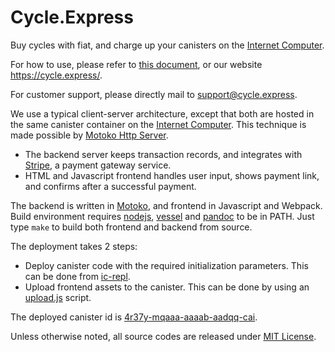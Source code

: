 # Cycle.Express

Buy cycles with fiat, and charge up your canisters on the [Internet Computer].

For how to use, please refer to [this document](doc/about.md), or our website https://cycle.express/.

For customer support, please directly mail to [support@cycle.express](mailto:support@cycle.express).

We use a typical client-server architecture, except that both are hosted in the same canister container on the [Internet Computer].
This technique is made possible by [Motoko Http Server].

- The backend server keeps transaction records, and integrates with [Stripe], a payment gateway service.
- HTML and Javascript frontend handles user input, shows payment link, and confirms after a successful payment.

The backend is written in [Motoko], and frontend in Javascript and Webpack.
Build environment requires [nodejs], [vessel] and [pandoc] to be in PATH.
Just type `make` to build both frontend and backend from source.

The deployment takes 2 steps:
- Deploy canister code with the required initialization parameters. This can be done from [ic-repl].
- Upload frontend assets to the canister. This can be done by using an [upload.js] script.

The deployed canister id is [4r37y-mqaaa-aaaab-aadqq-cai].

Unless otherwise noted, all source codes are released under [MIT License](LICENSE).

[Motoko]: https://github.com/dfinity/motoko
[vessel]: https://github.com/dfinity/vessel
[Motoko Http Server]: https://github.com/krpeacock/server
[Internet Computer]: https://wiki.internetcomputer.org
[4r37y-mqaaa-aaaab-aadqq-cai]: https://dashboard.internetcomputer.org/canister/4r37y-mqaaa-aaaab-aadqq-cai
[nodejs]: https://nodejs.org
[pandoc]: https://pandoc.org
[Stripe]: https://stripe.com
[upload.js]: https://github.com/krpeacock/server/blob/main/examples/http_greet/src/http_greet/upload.js
[ic-repl]: https://github.com/dfinity/ic-repl
